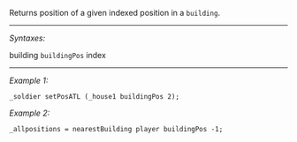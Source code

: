 Returns position of a given indexed position in a `building`.


---
*Syntaxes:*

building `buildingPos`  index

---
*Example 1:*

```sqf
_soldier setPosATL (_house1 buildingPos 2);
```

*Example 2:*

```sqf
_allpositions = nearestBuilding player buildingPos -1;
```